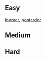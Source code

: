 

## Easy
[inorder](Easy/94.%20Binary%20Tree%20Inorder%20Traversal.md), [postorder](Easy/145.%20Binary%20Tree%20Postorder%20Traversal.md)


## Medium


## Hard
